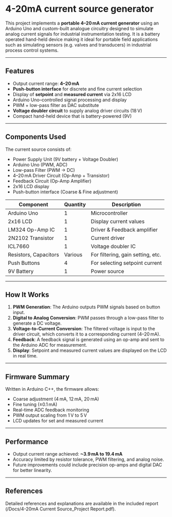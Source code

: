 # 4-20mA current source generator

This project implements a **portable 4–20 mA current generator** using an Arduino Uno and custom-built analogue circuitry designed to simulate analog current signals for industrial instrumentation testing. It is a battery operated hand-held device making it ideal for portable field applications such as simulating sensors (e.g. valves and transducers) in industrial process control systems.

---

## Features

- Output current range: **4–20 mA**
- **Push-button interface** for discrete and fine current selection
- Display of **setpoint** and **measured current** via 2x16 LCD
- Arduino Uno–controlled signal processing and display
- PWM + low-pass filter as DAC substitute
- **Voltage doubler circuit** to supply analog driver circuits (18 V)
- Compact hand-held device that is battery-powered (9V)

---

## Components Used

The current source consists of:

- Power Supply Unit (9V battery + Voltage Doubler)
- Arduino Uno (PWM, ADC)
- Low-pass Filter (PWM → DC)
- 4–20 mA Driver Circuit (Op-Amp + Transistor)
- Feedback Circuit (Op-Amp Amplifier)
- 2x16 LCD display
- Push-button interface (Coarse & Fine adjustment)

| Component            | Quantity | Description                             |
|----------------------|----------|-----------------------------------------|
| Arduino Uno          | 1        | Microcontroller                         |
| 2x16 LCD             | 1        | Display current values                  |
| LM324 Op-Amp IC      | 1        | Driver & Feedback amplifier             |
| 2N2102 Transistor    | 1        | Current driver                          |
| ICL7660              | 1        | Voltage doubler IC                      |
| Resistors, Capacitors| Various  | For filtering, gain setting, etc.       |
| Push Buttons         | 4        | For selecting setpoint current          |
| 9V Battery           | 1        | Power source                            |

---

## How It Works

1. **PWM Generation**: The Arduino outputs PWM signals based on button input.
2. **Digital to Analog Conversion**: PWM passes through a low-pass filter to generate a DC voltage.
3. **Voltage-to-Current Conversion**: The filtered voltage is input to the driver circuit, which converts it to a corresponding current (4–20 mA).
4. **Feedback**: A feedback signal is generated using an op-amp and sent to the Arduino ADC for measurement.
5. **Display**: Setpoint and measured current values are displayed on the LCD in real time.

---

## Firmware Summary

Written in Arduino C++, the firmware allows:

- Coarse adjustment (4 mA, 12 mA, 20 mA)
- Fine tuning (±0.1 mA)
- Real-time ADC feedback monitoring
- PWM output scaling from 1 V to 5 V
- LCD updates for set and measured current

---

## Performance

- Output current range achieved: **~3.9 mA to 19.4 mA**
- Accuracy limited by resistor tolerance, PWM filtering, and analog noise.
- Future improvements could include precision op-amps and digital DAC for better linearity.

---

## References

Detailed references and explanations are available in the included report (/Docs/4-20mA Current Source_Project Report.pdf).
